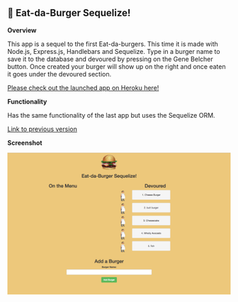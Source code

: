 🍔 Eat-da-Burger Sequelize!
------------------

**Overview**


This app is a sequel to the first Eat-da-burgers. This time it is made with Node.js, Express.js, Handlebars and Sequelize. Type in a burger name to save it to the database and devoured by pressing on the Gene Belcher button. Once created your burger will show up on the right and once eaten it goes under the devoured section. 

[Please check out the launched app on Heroku here!](https://boiling-plains-96083.herokuapp.com/index) 

**Functionality**

Has the same functionality of the last app but uses the Sequelize ORM.

[Link to previous version](https://boiling-plains-96083.herokuapp.com/index) 


**Screenshot**

![Alt text](https://raw.githubusercontent.com/psingh24/sequelizedBurger/master/public/assets/img/github.png "burgers")
